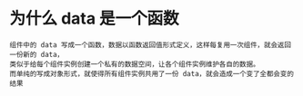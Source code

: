 # 为什么 data 是一个函数

```
组件中的 data 写成一个函数，数据以函数返回值形式定义，这样每复用一次组件，就会返回一份新的 data，
类似于给每个组件实例创建一个私有的数据空间，让各个组件实例维护各自的数据。
而单纯的写成对象形式，就使得所有组件实例共用了一份 data，就会造成一个变了全都会变的结果

```
